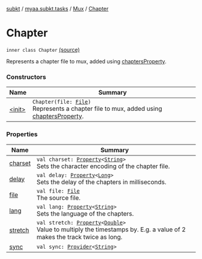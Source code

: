 [subkt](../../../index.md) / [myaa.subkt.tasks](../../index.md) / [Mux](../index.md) / [Chapter](./index.md)

# Chapter

`inner class Chapter` [(source)](https://github.com/Myaamori/SubKt/blob/0.1.13/src/main/kotlin/myaa/subkt/tasks/muxtask.kt#L461)

Represents a chapter file to mux, added using [chaptersProperty](../chapters-property.md).

### Constructors

| Name | Summary |
|---|---|
| [&lt;init&gt;](-init-.md) | `Chapter(file: `[`File`](https://docs.oracle.com/javase/9/docs/api/java/io/File.html)`)`<br>Represents a chapter file to mux, added using [chaptersProperty](../chapters-property.md). |

### Properties

| Name | Summary |
|---|---|
| [charset](charset.md) | `val charset: `[`Property`](https://docs.gradle.org/current/javadoc/org/gradle/api/provider/Property.html)`<`[`String`](https://kotlinlang.org/api/latest/jvm/stdlib/kotlin/-string/index.html)`>`<br>Sets the character encoding of the chapter file. |
| [delay](delay.md) | `val delay: `[`Property`](https://docs.gradle.org/current/javadoc/org/gradle/api/provider/Property.html)`<`[`Long`](https://kotlinlang.org/api/latest/jvm/stdlib/kotlin/-long/index.html)`>`<br>Sets the delay of the chapters in milliseconds. |
| [file](file.md) | `val file: `[`File`](https://docs.oracle.com/javase/9/docs/api/java/io/File.html)<br>The source file. |
| [lang](lang.md) | `val lang: `[`Property`](https://docs.gradle.org/current/javadoc/org/gradle/api/provider/Property.html)`<`[`String`](https://kotlinlang.org/api/latest/jvm/stdlib/kotlin/-string/index.html)`>`<br>Sets the language of the chapters. |
| [stretch](stretch.md) | `val stretch: `[`Property`](https://docs.gradle.org/current/javadoc/org/gradle/api/provider/Property.html)`<`[`Double`](https://kotlinlang.org/api/latest/jvm/stdlib/kotlin/-double/index.html)`>`<br>Value to multiply the timestamps by. E.g. a value of 2 makes the track twice as long. |
| [sync](sync.md) | `val sync: `[`Provider`](https://docs.gradle.org/current/javadoc/org/gradle/api/provider/Provider.html)`<`[`String`](https://kotlinlang.org/api/latest/jvm/stdlib/kotlin/-string/index.html)`>` |
